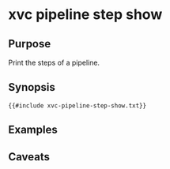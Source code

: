 # xvc pipeline step show

## Purpose

Print the steps of a pipeline.

## Synopsis 

```text
{{#include xvc-pipeline-step-show.txt}}
```

## Examples

## Caveats


